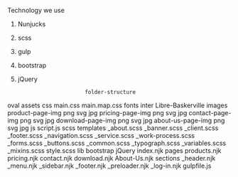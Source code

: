 Technology we use 
1) Nunjucks					
2) scss                    
3) gulp                    
4) bootstrap                   
5) jQuery                    
                    
                    
                    
                    
                    
                    
                    
                    
                            folder-structure

oval
	assets
		css
			main.css
			main.map.css
		fonts
			inter
			Libre-Baskerville
		images
			product-page-img
					png
					svg
					jpg
			pricing-page-img
					png
					svg
					jpg
			contact-page-img
					png
					svg
					jpg
			download-page-img
					png
					svg
					jpg
			about-us-page-img
					png
					svg
					jpg
		js
			script.js
		scss
			templates
				_about.scss
				_banner.scss
				_client.scss
				_footer.scss
				_navigation.scss
				_service.scss
				_work-process.scss
				_forms.scss
			_buttons.scss
			_common.scss
			_typograph.scss
			_variables.scss
			_mixins.scss
			style.scss
	lib
		bootstrap
		jQuery
	index.njk
	pages
		products.njk
		pricing.njk
		contact.njk
		download.njk
		About-Us.njk
	sections
		_header.njk
		_menu.njk
		_sidebar.njk
		_footer.njk
		_preloader.njk
		_log-in.njk
	gulpfile.js





